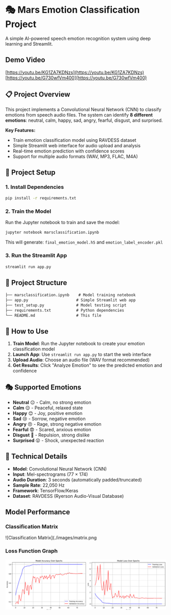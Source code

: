# 🎭 Mars Emotion Classification Project

A simple AI-powered speech emotion recognition system using deep learning and Streamlit.

## Demo Video
[https://youtu.be/KG1ZA7KDNzs](https://youtu.be/KG1ZA7KDNzs)
[https://youtu.be/G730wfVm400](https://youtu.be/G730wfVm400)

## 📋 Project Overview

This project implements a Convolutional Neural Network (CNN) to classify emotions from speech audio files. The system can identify **8 different emotions**: neutral, calm, happy, sad, angry, fearful, disgust, and surprised.

**Key Features:**

- Train emotion classification model using RAVDESS dataset
- Simple Streamlit web interface for audio upload and analysis
- Real-time emotion prediction with confidence scores
- Support for multiple audio formats (WAV, MP3, FLAC, M4A)


## 🚀 Project Setup

### 1. Install Dependencies

```bash
pip install -r requirements.txt
```

### 2. Train the Model

Run the Jupyter notebook to train and save the model:

```bash
jupyter notebook marsclassification.ipynb
```

This will generate: `final_emotion_model.h5` and `emotion_label_encoder.pkl`

### 3. Run the Streamlit App

```bash
streamlit run app.py
```

## 📁 Project Structure

```
├── marsclassification.ipynb    # Model training notebook
├── app.py                     # Simple Streamlit web app
├── test_setup.py              # Model testing script
├── requirements.txt           # Python dependencies
└── README.md                  # This file
```

## 🎯 How to Use

1. **Train Model**: Run the Jupyter notebook to create your emotion classification model
2. **Launch App**: Use `streamlit run app.py` to start the web interface
3. **Upload Audio**: Choose an audio file (WAV format recommended)
4. **Get Results**: Click "Analyze Emotion" to see the predicted emotion and confidence

## 🎭 Supported Emotions

- **Neutral** 😐 - Calm, no strong emotion
- **Calm** 😌 - Peaceful, relaxed state
- **Happy** 😊 - Joy, positive emotion
- **Sad** 😢 - Sorrow, negative emotion
- **Angry** 😠 - Rage, strong negative emotion
- **Fearful** 😨 - Scared, anxious emotion
- **Disgust** 🤢 - Repulsion, strong dislike
- **Surprised** 😲 - Shock, unexpected reaction

## 🔧 Technical Details

- **Model**: Convolutional Neural Network (CNN)
- **Input**: Mel-spectrograms (77 × 174)
- **Audio Duration**: 3 seconds (automatically padded/truncated)
- **Sample Rate**: 22,050 Hz
- **Framework**: TensorFlow/Keras
- **Dataset**: RAVDESS (Ryerson Audio-Visual Database)

## Model Performance

### Classification Matrix

![Classification Matrix](./images/matrix.png

### Loss Function Graph

![Loss Graph](./images/loss.png)

 
